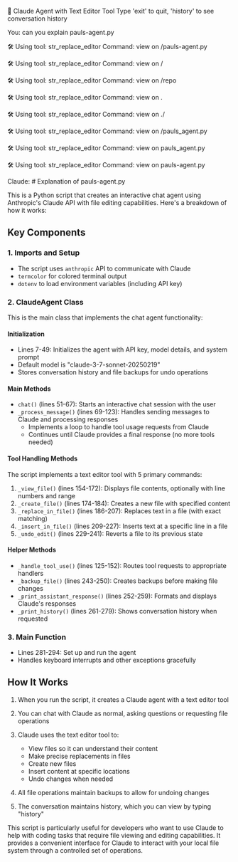 🤖 Claude Agent with Text Editor Tool
Type 'exit' to quit, 'history' to see conversation history

You: can you explain pauls-agent.py

🛠️ Using tool: str_replace_editor
Command: view on /pauls-agent.py

🛠️ Using tool: str_replace_editor
Command: view on /

🛠️ Using tool: str_replace_editor
Command: view on /repo

🛠️ Using tool: str_replace_editor
Command: view on .

🛠️ Using tool: str_replace_editor
Command: view on ./

🛠️ Using tool: str_replace_editor
Command: view on /pauls_agent.py

🛠️ Using tool: str_replace_editor
Command: view on pauls_agent.py

🛠️ Using tool: str_replace_editor
Command: view on pauls-agent.py

Claude: # Explanation of pauls-agent.py

This is a Python script that creates an interactive chat agent using Anthropic's Claude API with file editing capabilities. Here's a breakdown of how it works:

## Key Components

### 1. Imports and Setup
- The script uses `anthropic` API to communicate with Claude
- `termcolor` for colored terminal output
- `dotenv` to load environment variables (including API key)

### 2. ClaudeAgent Class
This is the main class that implements the chat agent functionality:

#### Initialization
- Lines 7-49: Initializes the agent with API key, model details, and system prompt
- Default model is "claude-3-7-sonnet-20250219"
- Stores conversation history and file backups for undo operations

#### Main Methods
- `chat()` (lines 51-67): Starts an interactive chat session with the user
- `_process_message()` (lines 69-123): Handles sending messages to Claude and processing responses
  - Implements a loop to handle tool usage requests from Claude
  - Continues until Claude provides a final response (no more tools needed)

#### Tool Handling Methods
The script implements a text editor tool with 5 primary commands:

1. `_view_file()` (lines 154-172): Displays file contents, optionally with line numbers and range
2. `_create_file()` (lines 174-184): Creates a new file with specified content
3. `_replace_in_file()` (lines 186-207): Replaces text in a file (with exact matching)
4. `_insert_in_file()` (lines 209-227): Inserts text at a specific line in a file
5. `_undo_edit()` (lines 229-241): Reverts a file to its previous state

#### Helper Methods
- `_handle_tool_use()` (lines 125-152): Routes tool requests to appropriate handlers
- `_backup_file()` (lines 243-250): Creates backups before making file changes
- `_print_assistant_response()` (lines 252-259): Formats and displays Claude's responses
- `_print_history()` (lines 261-279): Shows conversation history when requested

### 3. Main Function
- Lines 281-294: Set up and run the agent
- Handles keyboard interrupts and other exceptions gracefully

## How It Works

1. When you run the script, it creates a Claude agent with a text editor tool
2. You can chat with Claude as normal, asking questions or requesting file operations
3. Claude uses the text editor tool to:
   - View files so it can understand their content
   - Make precise replacements in files
   - Create new files
   - Insert content at specific locations
   - Undo changes when needed

4. All file operations maintain backups to allow for undoing changes
5. The conversation maintains history, which you can view by typing "history"

This script is particularly useful for developers who want to use Claude to help with coding tasks that require file viewing and editing capabilities. It provides a convenient interface for Claude to interact with your local file system through a controlled set of operations.